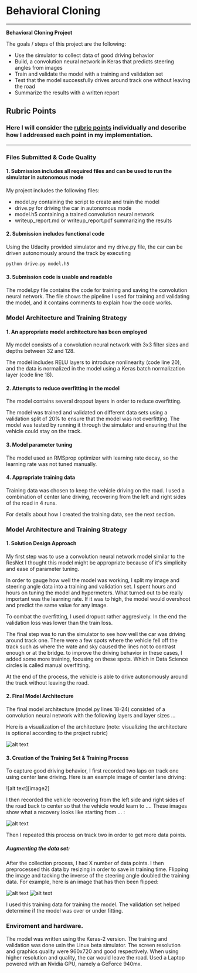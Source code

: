 # **Behavioral Cloning** 



---

**Behavioral Cloning Project**

The goals / steps of this project are the following:
* Use the simulator to collect data of good driving behavior
* Build, a convolution neural network in Keras that predicts steering angles from images
* Train and validate the model with a training and validation set
* Test that the model successfully drives around track one without leaving the road
* Summarize the results with a written report


[//]: # (Image References)

[image1]: ./examples/model.jpg "Model Visualization"
[image3]: ./examples/center_2017_09_18_14_16_56_194.jpg "Recovery Image"
[image6]: ./examples/non_flip.png "Normal Image"
[image7]: ./examples/flip.png "Flipped Image"

## Rubric Points
### Here I will consider the [rubric points](https://review.udacity.com/#!/rubrics/432/view) individually and describe how I addressed each point in my implementation.  

---
### Files Submitted & Code Quality

#### 1. Submission includes all required files and can be used to run the simulator in autonomous mode

My project includes the following files:
* model.py containing the script to create and train the model
* drive.py for driving the car in autonomous mode
* model.h5 containing a trained convolution neural network 
* writeup_report.md or writeup_report.pdf summarizing the results

#### 2. Submission includes functional code
Using the Udacity provided simulator and my drive.py file, the car can be driven autonomously around the track by executing 
```sh
python drive.py model.h5
```

#### 3. Submission code is usable and readable

The model.py file contains the code for training and saving the convolution neural network. The file shows the pipeline I used for training and validating the model, and it contains comments to explain how the code works.

### Model Architecture and Training Strategy

#### 1. An appropriate model architecture has been employed

My model consists of a convolution neural network with 3x3 filter sizes and depths between 32 and 128. 

The model includes RELU layers to introduce nonlinearity (code line 20), and the data is normalized in the model using a Keras batch normalization layer (code line 18). 

#### 2. Attempts to reduce overfitting in the model

The model contains several dropout layers in order to reduce overfitting. 

The model was trained and validated on different data sets using a validation split of 20% to ensure that the model was not overfitting. The model was tested by running it through the simulator and ensuring that the vehicle could stay on the track.

#### 3. Model parameter tuning

The model used an RMSprop optimizer with learning rate decay, so the learning rate was not tuned manually.

#### 4. Appropriate training data

Training data was chosen to keep the vehicle driving on the road. I used a combination of center lane driving, recovering from the left and right sides of the road in 4 runs. 

For details about how I created the training data, see the next section. 

### Model Architecture and Training Strategy

#### 1. Solution Design Approach


My first step was to use a convolution neural network model similar to the ResNet I thought this model might be appropriate because of it's simplicity and ease of parameter tuning.

In order to gauge how well the model was working, I split my image and steering angle data into a training and validation set. I spent hours and hours on tuning the model and hypermeters. What turned out to be really important was the learning rate. If it was to high, the model would overshoot and predict the same value for any image.

To combat the overfitting, I used dropuot rather aggresively. In the end the validation loss was lower than the train loss.


The final step was to run the simulator to see how well the car was driving around track one. There were a few spots where the vehicle fell off the track such as where the wate and sky caused the lines not to contrast enough or at the bridge. to improve the driving behavior in these cases, I added some more training, focusing on these spots. Which in Data Science circles is called manual overfitting.

At the end of the process, the vehicle is able to drive autonomously around the track without leaving the road.

#### 2. Final Model Architecture

The final model architecture (model.py lines 18-24) consisted of a convolution neural network with the following layers and layer sizes ...

Here is a visualization of the architecture (note: visualizing the architecture is optional according to the project rubric)

![alt text][image1]

#### 3. Creation of the Training Set & Training Process

To capture good driving behavior, I first recorded two laps on track one using center lane driving. Here is an example image of center lane driving:

![alt text][image2]

I then recorded the vehicle recovering from the left side and right sides of the road back to center so that the vehicle would learn to .... These images show what a recovery looks like starting from ... :

![alt text][image3]


Then I repeated this process on track two in order to get more data points.

##### Augmenting the data set: 

After the collection process, I had X number of data points. I then preprocessed this data by resizing in order to save in training time. Flipping the image and tacking the inverse of the steering angle doubled the training data. For example, here is an image that has then been flipped:

![alt text][image6]
![alt text][image7]

I used this training data for training the model. The validation set helped determine if the model was over or under fitting. 

### Enviroment and hardware.
The model was written using the Keras-2 version. The training and validation was done usin the Linux beta simulator.
The screen resolution and graphics quality were 960x720 and good respectively. When using higher resolution and quality, the car would leave the road. Used a Laptop powered with an Nvidia GPU, namely a GeForce 940mx.
